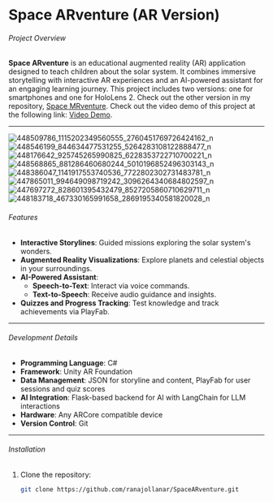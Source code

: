 
# Space ARventure (AR Version)

###### Project Overview
**Space ARventure** is an educational augmented reality (AR) application designed to teach children about the solar system. It combines immersive storytelling with interactive AR experiences and an AI-powered assistant for an engaging learning journey.
This project includes two versions: one for smartphones and one for HoloLens 2. Check out the other version in my repository, [Space MRventure](https://github.com/ranajollanar/SpaceMRventure).
Check out the video demo of this project at the following link: [Video Demo](https://drive.google.com/drive/folders/1oOQBktZ6-Q6GgawcX-34sOd2BE3prSaO?usp=drive_link).


---
![448509786_1115202349560555_2760451769726424162_n](https://github.com/user-attachments/assets/58c34445-e5d2-4236-914d-69f49a2a7192)
![448546199_844634477531255_5264283108122888477_n](https://github.com/user-attachments/assets/ee391c7a-9b10-458e-98cb-315faca1bf30)
![448176642_925745265990825_6228353722710700221_n](https://github.com/user-attachments/assets/6a2cfdb2-76d2-4d62-9962-b77497ad1671)
![448568865_881286460680244_5010196852496303143_n](https://github.com/user-attachments/assets/7085480a-29dd-4556-b238-43766d10eb2b)
![448386047_1141917553740536_7722802302731483781_n](https://github.com/user-attachments/assets/1e083d8a-7843-4e17-92d4-4ff716b86768)
![447865011_994649098719242_3096264340684802597_n](https://github.com/user-attachments/assets/976e040a-03ca-4ecb-9efb-277298da6b8c)
![447697272_828601395432479_8527205860710629711_n](https://github.com/user-attachments/assets/716033af-635b-4ea9-8288-27b2b32f9eca)
![448183718_467330165991658_2869195340581820028_n](https://github.com/user-attachments/assets/4c6ef41a-2760-4475-a272-9876163952cf)


###### Features
- **Interactive Storylines**: Guided missions exploring the solar system's wonders.
- **Augmented Reality Visualizations**: Explore planets and celestial objects in your surroundings.
- **AI-Powered Assistant**:
  - **Speech-to-Text**: Interact via voice commands.
  - **Text-to-Speech**: Receive audio guidance and insights.
- **Quizzes and Progress Tracking**: Test knowledge and track achievements via PlayFab.

---

###### Development Details
- **Programming Language**: C#
- **Framework**: Unity AR Foundation
- **Data Management**: JSON for storyline and content, PlayFab for user sessions and quiz scores
- **AI Integration**: Flask-based backend for AI with LangChain for LLM interactions
- **Hardware**: Any ARCore compatible device
- **Version Control**: Git


---

###### Installation
1. Clone the repository:
   ```bash
   git clone https://github.com/ranajollanar/SpaceARventure.git
